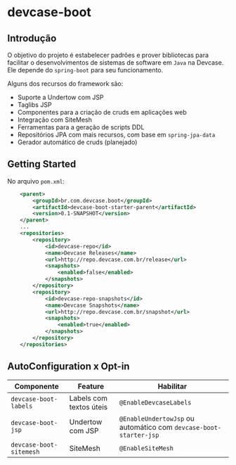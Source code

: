 # devcase-boot

## Introdução

O objetivo do projeto é estabelecer padrões e prover bibliotecas para facilitar o desenvolvimentos de sistemas de software em `Java` na
Devcase. Ele depende do `spring-boot` para seu funcionamento.

Alguns dos recursos do framework são:

  - Suporte a Undertow com JSP
  - Taglibs JSP
  - Componentes para a criação de cruds em aplicações web
  - Integração com SiteMesh
  - Ferramentas para a geração de scripts DDL
  - Repositórios JPA com mais recursos, com base em `spring-jpa-data`
  - Gerador automático de cruds (planejado)
  
## Getting Started

No arquivo `pom.xml`:

```xml
	<parent>
		<groupId>br.com.devcase.boot</groupId>
		<artifactId>devcase-boot-starter-parent</artifactId>
		<version>0.1-SNAPSHOT</version>
	</parent>
	...
	<repositories>
		<repository>
			<id>devcase-repo</id>
			<name>Devcase Releases</name>
			<url>http://repo.devcase.com.br/release</url>
			<snapshots>
				<enabled>false</enabled>
			</snapshots>
		</repository>
		<repository>
			<id>devcase-repo-snapshots</id>
			<name>Devcase Snapshots</name>
			<url>http://repo.devcase.com.br/snapshot</url>
			<snapshots>
				<enabled>true</enabled>
			</snapshots>
		</repository>
	</repositories>
```

## AutoConfiguration x Opt-in

Componente                          |Feature                               | Habilitar
------------------------------------|--------------------------------------|------------------------------------------------------------------------
`devcase-boot-labels`               | Labels com textos úteis              | `@EnableDevcaseLabels`
`devcase-boot-jsp`                  | Undertow com JSP                     | `@EnableUndertowJsp` ou automático com `devcase-boot-starter-jsp`
`devcase-boot-sitemesh`             | SiteMesh                             | `@EnableSiteMesh`


